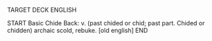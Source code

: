 TARGET DECK
ENGLISH

START
Basic
Chide
Back: v. (past chided or chid; past part. Chided or chidden) archaic scold, rebuke. [old english]
END
